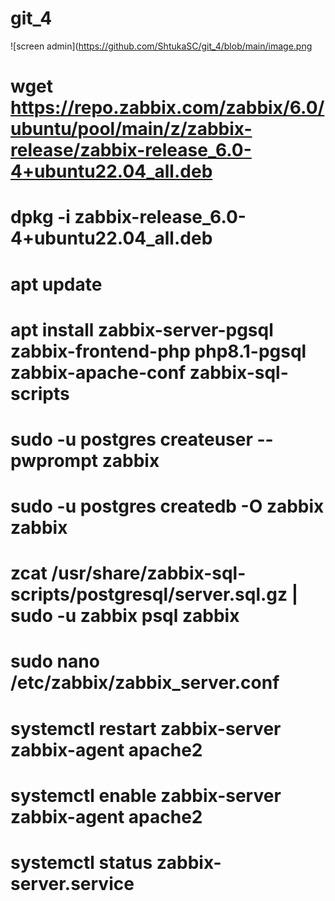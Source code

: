 # git_4
![screen admin](https://github.com/ShtukaSC/git_4/blob/main/image.png
# wget https://repo.zabbix.com/zabbix/6.0/ubuntu/pool/main/z/zabbix-release/zabbix-release_6.0-4+ubuntu22.04_all.deb
# dpkg -i zabbix-release_6.0-4+ubuntu22.04_all.deb
# apt update
# apt install zabbix-server-pgsql zabbix-frontend-php php8.1-pgsql zabbix-apache-conf zabbix-sql-scripts
# sudo -u postgres createuser --pwprompt zabbix
# sudo -u postgres createdb -O zabbix zabbix
# zcat /usr/share/zabbix-sql-scripts/postgresql/server.sql.gz | sudo -u zabbix psql zabbix
# sudo nano /etc/zabbix/zabbix_server.conf
# systemctl restart zabbix-server zabbix-agent apache2
# systemctl enable zabbix-server zabbix-agent apache2
# systemctl status zabbix-server.service
